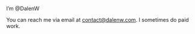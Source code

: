 I’m @DalenW 

You can reach me via email at contact@dalenw.com. I sometimes do paid work.
<!---
DalenW/DalenW is a ✨ special ✨ repository because its `README.md` (this file) appears on your GitHub profile.
You can click the Preview link to take a look at your changes.
--->
